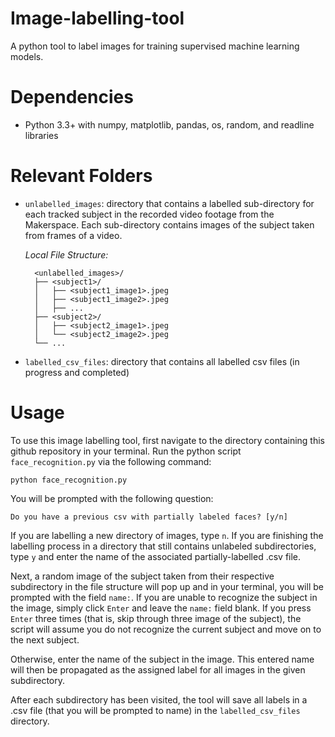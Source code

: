 # Image-labelling-tool
A python tool to label images for training supervised machine learning models. 

# Dependencies
* Python 3.3+ with numpy, matplotlib, pandas, os, random, and readline libraries

# Relevant Folders
* ```unlabelled_images```: directory that contains a labelled sub-directory for each tracked subject in the recorded video footage from the Makerspace. Each sub-directory contains images of the subject taken from frames of a video.
     
     *Local File Structure:*
     
        <unlabelled_images>/
        ├── <subject1>/
        │   ├── <subject1_image1>.jpeg
        │   ├── <subject1_image2>.jpeg
        │   ├── ...
        ├── <subject2>/
        │   ├── <subject2_image1>.jpeg
        │   └── <subject2_image2>.jpeg
        └── ...
* ```labelled_csv_files```: directory that contains all labelled csv files (in progress and completed)

# Usage

To use this image labelling tool, first navigate to the directory containing this github repository in your terminal. Run the python script ```face_recognition.py``` via the following command:
```
python face_recognition.py
```

You will be prompted with the following question:
```
Do you have a previous csv with partially labeled faces? [y/n] 
```

If you are labelling a new directory of images, type ```n```. If you are finishing the labelling process in a directory that still contains unlabeled subdirectories, type ```y``` and enter the name of the associated partially-labelled .csv file.

Next, a random image of the subject taken from their respective subdirectory in the file structure will pop up and in your terminal, you will be prompted with the field ```name:```. If you are unable to recognize the subject in the image, simply click ```Enter``` and leave the ```name:``` field blank. If you press ```Enter``` three times (that is, skip through three image of the subject), the script will assume you do not recognize the current subject and move on to the next subject. 

Otherwise, enter the name of the subject in the image. This entered name will then be propagated as the assigned label for all images in the given subdirectory.

After each subdirectory has been visited, the tool will save all labels in a .csv file (that you will be prompted to name) in the ```labelled_csv_files``` directory.

